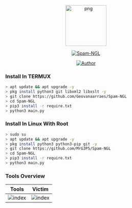 <p align="center">
<img src="https://avatars.githubusercontent.com/u/57594747?s=400&u=da1eec8bf84a62a2ca11230d358dfac0bb000bcd&v=4" alt="png" width="128" height="128"/>
</p>
<p align="center">
<a href="#"><img title="Spam-NGL" src="https://img.shields.io/badge/Spam NGL-green?colorA=%23ff0000&colorB=%23017e40&style=for-the-badge"></a>
</p>
<p align="center">
<a href="https://github.com/MrG3P5"><img title="Author" src="https://img.shields.io/badge/Author-X MrG3P5-red.svg?style=for-the-badge&logo=github"></a>
</p>

### Install In TERMUX

```bash
> apt update && apt upgrade -y
> pkg install python3 git libxml2 libxslt -y
> git clone https://github.com/Geovanaarraes/Spam-NGL
> cd Spam-NGL
> pip3 install -r require.txt
> python3 main.py
```

### Install In Linux With Root

```bash
> sudo su
> apt update && apt upgrade -y
> pkg install python3 python3-pip git -y
> git clone https://github.com/MrG3P5/Spam-NGL
> cd Spam-NGL
> pip3 install -r require.txt
> python3 main.py
```

### Tools Overview
|     Tools     |     Victim    |
| ------------- | ------------- |
|![index](https://raw.githubusercontent.com/MrG3P5/Spam-NGL/main/Screenshot_2022-07-01_16_35_27.png)|![index](https://raw.githubusercontent.com/MrG3P5/Spam-NGL/main/Screenshot_20220701-163221_Lynx_Launcher.png)|
